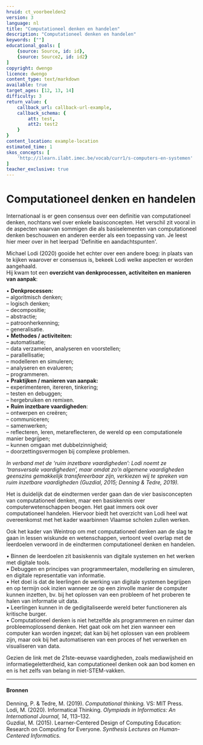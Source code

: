 ```yaml
---
hruid: ct_voorbeelden2
version: 3
language: nl
title: "Computationeel denken en handelen"
description: "Computationeel denken en handelen"
keywords: [""]
educational_goals: [
    {source: Source, id: id}, 
    {source: Source2, id: id2}
]
copyright: dwengo
licence: dwengo
content_type: text/markdown
available: true
target_ages: [12, 13, 14]
difficulty: 3
return_value: {
    callback_url: callback-url-example,
    callback_schema: {
        att: test,
        att2: test2
    }
}
content_location: example-location
estimated_time: 1
skos_concepts: [
    'http://ilearn.ilabt.imec.be/vocab/curr1/s-computers-en-systemen'
]
teacher_exclusive: true
---
```

# Computationeel denken en handelen

Internationaal is er geen consensus over een definitie van computationeel denken, nochtans wel over enkele basisconcepten. Het verschil zit vooral in de aspecten waarvan sommigen die als basiselementen van computationeel denken beschouwen en anderen eerder als een toepassing van. Je leest hier meer over in het leerpad 'Definitie en aandachtspunten'. 

Michael Lodi (2020) gooide het echter over een andere boeg: in plaats van te kijken waarover er consensus is, bekeek Lodi welke aspecten er worden aangehaald.<br>
Hij kwam tot een **overzicht van denkprocessen, activiteiten en manieren van aanpak**:

• **Denkprocessen:**<br>
– algoritmisch denken;<br>
– logisch denken;<br>
– decompositie;<br>
– abstractie;<br>
– patroonherkenning;<br>
– generalisatie.<br>
• **Methodes / activiteiten:**<br>
– automatisatie;<br>
– data verzamelen, analyseren en voorstellen;<br>
– parallellisatie;<br>
– modelleren en simuleren;<br>
– analyseren en evalueren;<br>
– programmeren.<br>
• **Praktijken / manieren van aanpak:**<br>
– experimenteren, itereren, tinkering;<br>
– testen en debuggen;<br>
– hergebruiken en remixen.<br>
• **Ruim inzetbare vaardigheden**:<br>
– ontwerpen en creëren;<br>
– communiceren;<br>
– samenwerken;<br>
– reflecteren, leren, metareflecteren, de wereld op een computationele manier begrijpen;<br>
– kunnen omgaan met dubbelzinnigheid;<br>
– doorzettingsvermogen bij complexe problemen.<br>

*In verband met de ‘ruim inzetbare vaardigheden’: Lodi noemt ze ‘transversale vaardigheden’, maar omdat zo’n algemene vaardigheden geenszins gemakkelijk transfereerbaar zijn, verkiezen wij te spreken van ruim inzetbare vaardigheden (Guzdial, 2015; Denning & Tedre, 2019).*

Het is duidelijk dat de eindtermen verder gaan dan de vier basisconcepten van computationeel denken, maar een basiskennis over computerwetenschappen beogen. 
Het gaat immers ook over computationeel handelen. Hiervoor biedt het overzicht van Lodi heel wat overeenkomst met het kader waarbinnen Vlaamse scholen zullen werken.

Ook het kader van Weintrop om met computationeel denken aan de slag te gaan in lessen wiskunde en wetenschappen, vertoont veel overlap met de leerdoelen verwoord in de eindtermen 
computationeel denken en handelen.

• Binnen de leerdoelen zit basiskennis van digitale systemen en het werken met digitale tools.<br>
• Debuggen en principes van programmeertalen, modellering en simuleren, en digitale representatie van informatie.<br>
• Het doel is dat de leerlingen de werking van digitale systemen begrijpen en op termijn ook inzien wanneer ze op een zinvolle manier de computer kunnen
inzetten, bv. bij het oplossen van een probleem of het proberen te halen van informatie uit data.<br>
• Leerlingen kunnen in de gedigitaliseerde wereld beter functioneren als kritische burger.<br>
• Computationeel denken is niet hetzelfde als programmeren en ruimer dan probleemoplossend denken. Het gaat ook om het zien wanneer een computer
kan worden ingezet; dat kan bij het oplossen van een probleem zijn, maar ook bij het automatiseren van een proces of het verwerken en visualiseren van data.<br>

Gezien de link met de 21ste-eeuwse vaardigheden, zoals mediawijsheid en informatiegeletterdheid, kan computationeel denken ook aan bod komen en en is het zelfs van belang in niet-STEM-vakken.

----------------------
#### Bronnen
Denning, P. & Tedre, M. (2019). *Computational thinking.* VS: MIT Press.<br>
Lodi, M. (2020). Informatical Thinking. *Olympiads in Informatics: An International Journal, 14*, 113–132.<br>
Guzdial, M. (2015). Learner-Centered Design of Computing Education: Research on Computing for Everyone. *Synthesis Lectures on Human-Centered Informatics.*

